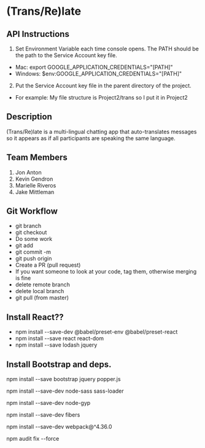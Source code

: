 # (Trans/Re)late

## API Instructions
1. Set Environment Variable each time console opens. The PATH should be the path to the Service Account key file.
  - Mac: export GOOGLE_APPLICATION_CREDENTIALS="[PATH]"
  - Windows: $env:GOOGLE_APPLICATION_CREDENTIALS="[PATH]"
  
2. Put the Service Account key file in the parent directory of the project.
  - For example: My file structure is Project2/trans so I put it in Project2


## Description
(Trans/Re)late is a multi-lingual chatting app that auto-translates messages so it appears as if all participants are speaking the same language.

## Team Members
1. Jon Anton
2. Kevin Gendron
3. Marielle Riveros
4. Jake Mittleman

## Git Workflow

- git branch <your branch name>
- git checkout <your branch name>
- Do some work
- git add <files>
- git commit -m <message>
- git push origin <your branch name>
- Create a PR (pull request)
- If you want someone to look at your code, tag them, otherwise merging is fine
- delete remote branch
- delete local branch
- git pull (from master)
  
## Install React??

- npm install --save-dev @babel/preset-env @babel/preset-react
- npm install --save react react-dom
- npm install --save lodash jquery

## Install Bootstrap and deps.

npm install --save bootstrap jquery popper.js

npm install --save-dev node-sass sass-loader

npm install --save-dev node-gyp

npm install --save-dev fibers

npm install --save-dev webpack@^4.36.0

npm audit fix --force
